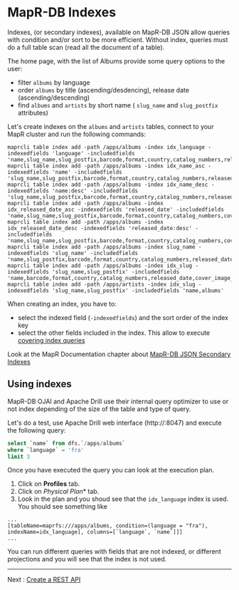 # MapR-DB Indexes

Indexes, (or secondary indexes), available on MapR-DB JSON allow queries with condition and/or sort to be more efficient. Without index, queries must do a full table scan (read all the document of a table).

The home page, with the list of Albums provide some query options to the user:

* filter `albums` by language
* order `albums` by title (ascending/desdencing), release date (ascending/descending)
* find `albums` and `artists` by short name ( `slug_name` and `slug_postfix` attributes)

Let's create indexes on the `albums` and `artists` tables, connect to your MapR cluster and run the following commands:

```
maprcli table index add -path /apps/albums -index idx_language -indexedfields 'language' -includedfields 'name,slug_name,slug_postfix,barcode,format,country,catalog_numbers,released_date,cover_image_url,artists'
maprcli table index add -path /apps/albums -index idx_name_asc -indexedfields 'name' -includedfields 'slug_name,slug_postfix,barcode,format,country,catalog_numbers,released_date,cover_image_url,artists'
maprcli table index add -path /apps/albums -index idx_name_desc -indexedfields 'name:desc' -includedfields 'slug_name,slug_postfix,barcode,format,country,catalog_numbers,released_date,cover_image_url,artists'
maprcli table index add -path /apps/albums -index idx_released_date_asc -indexedfields 'released_date' -includedfields 'name,slug_name,slug_postfix,barcode,format,country,catalog_numbers,cover_image_url,artists'
maprcli table index add -path /apps/albums -index idx_released_date_desc -indexedfields 'released_date:desc' -includedfields 'name,slug_name,slug_postfix,barcode,format,country,catalog_numbers,cover_image_url,artists'
maprcli table index add -path /apps/albums -index slug_name -indexedfields 'slug_name' -includedfields 'name,slug_postfix,barcode,format,country,catalog_numbers,released_date,cover_image_url,artists'
maprcli table index add -path /apps/albums -index idx_slug -indexedfields 'slug_name,slug_postfix' -includedfields 'name,barcode,format,country,catalog_numbers,released_date,cover_image_url,artists'
maprcli table index add -path /apps/artists -index idx_slug -indexedfields 'slug_name,slug_postfix' -includedfields 'name,albums'
```

When creating an index, you have to:
* select the indexed field (`-indexedfields`) and the sort order of the index key
* select the other fields included in the index. This allow to execute [covering index queries](https://maprdocs.mapr.com/home/Drill/covering-noncovering-queries.html)

Look at the MapR Documentation chapter about [MapR-DB JSON Secondary Indexes](https://maprdocs.mapr.com/home/MapR-DB/Indexes/indexes-types.html)

## Using indexes

MapR-DB OJAI and Apache Drill use their internal query optimizer to use or not index depending of the size of the table and type of query.

Let's do a test, use Apache Drill web interface (http://<mapr-cluster>:8047) and execute the following query:

```sql
select `name` from dfs.`/apps/albums`
where `language` = 'fra'
limit 3
```

Once you have executed the query you can look at the execution plan.

1. Click on **Profiles** tab.
1. Click on *Physical Plan** tab.
1. Look in the plan and you shoud see that the `idx_language` index is used. You should see something like

```
...
[tableName=maprfs:///apps/albums, condition=(language = "fra"), indexName=idx_language], columns=[`language`, `name`]]]
...
```

You can run different queries with fields that are not indexed, or different projections and you will see that the index is not used.



---

Next : [Create a REST API](008-create-a-rest-api.md)